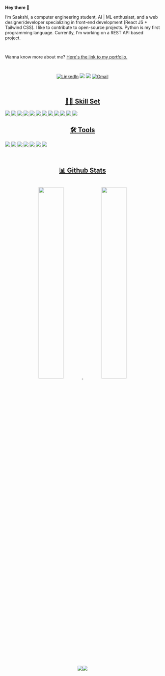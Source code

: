 
<br>
<b> Hey there 👋</b>

I’m Saakshi, a computer engineering student, AI | ML enthusiast, and a web designer/developer specializing in front-end development [React JS + Tailwind CSS]. I like to contribute to open-source projects. Python is my first programming language. Currently, I'm working on a REST API based project.


<br>

Wanna know more about me? [Here's the link to my portfolio.](https://www.saakshiraut28.me/)


<br>

<div align="center">


<a  href="https://www.linkedin.com/in/saakshiraut-28200311" target="_blank"><img alt="LinkedIn" src="https://img.shields.io/badge/linkedin%20-%230077B5.svg?&style=for-the-badge&logo=linkedin&logoColor=white" /></a>
<a href="https://twitter.com/raut_saakshi" target="_blank"><img src="https://img.shields.io/badge/twitter-%2300acee.svg?&style=for-the-badge&logo=twitter&logoColor=white&alt=twitter" /></a>
<a href="https://medium.com/@saakshiraut28" target="_blank"><img src="https://img.shields.io/badge/medium-2d2d2d.svg?&style=for-the-badge&logo=medium&logoColor=white&alt=medium" /></a>
<a href="mailto:saakshiraut28@gmail.com"><img  alt="Gmail" src="https://img.shields.io/badge/Gmail-D14836?style=for-the-badge&logo=gmail&logoColor=white" /><a href="https://www.facebook.com/rohan.kulkarni.2520/" target="_blank">


</div>

<br>

<h2 align="center">👩‍💻 Skill Set</h2>



![](https://img.shields.io/badge/Code-React-informational?style=flat&logo=react&logoColor=white&color=4AB197)
![](https://img.shields.io/badge/Style-CSS-informational?style=flat&logo=css3&logoColor=white&color=4AB197)
![](https://img.shields.io/badge/Style-Tailwind-informational?style=flat&logo=Tailwind-CSS&logoColor=white&color=4AB197)
![](https://img.shields.io/badge/Code-JavaScript-informational?style=flat&logo=JavaScript&logoColor=white&color=4AB197)
![](https://img.shields.io/badge/Code-Java-informational?style=flat&logo=Java&logoColor=white&color=4AB197)
![](https://img.shields.io/badge/Code-Python-informational?style=flat&logo=Python&logoColor=white&color=4AB197)
![](https://img.shields.io/badge/Code-.NET-informational?style=flat&logo=.net&logoColor=white&color=4AB197)
![](https://img.shields.io/badge/Code-MongoDB-informational?style=flat&logo=MongoDB&logoColor=white&color=4AB197)
![](https://img.shields.io/badge/Code-MySQL-informational?style=flat&logo=MySQL&logoColor=white&color=4AB197)
![](https://img.shields.io/badge/Style-Sass-informational?style=flat&logo=Sass&logoColor=white&color=4AB197)
![](https://img.shields.io/badge/Code-Threejs-informational?style=flat&logo=Threejs&logoColor=white&color=4AB197)
![](https://img.shields.io/badge/Code-Rest-informational?style=flat&logo=Rest&logoColor=white&color=4AB197)
<br>
<h2 align="center">🛠️ Tools</h2>

![](https://img.shields.io/badge/Tools-Netlify-informational?style=flat&logo=netlify&logoColor=white&color=4AB197)
![](https://img.shields.io/badge/Tools-NPM-informational?style=flat&logo=npm&logoColor=white&color=4AB197)
![](https://img.shields.io/badge/Tools-GitHub-informational?style=flat&logo=GitHub&logoColor=white&color=4AB197)
![](https://img.shields.io/badge/Tools-GitLab-informational?style=flat&logo=GitLab&logoColor=white&color=4AB197)
![](https://img.shields.io/badge/Code-Firebase-informational?style=flat&logo=Firebase&logoColor=white&color=4AB197)
![](https://img.shields.io/badge/Code-VSCode-informational?style=flat&logo=Visual%20Studio%20Code&logoColor=white&color=4AB197)
![](https://img.shields.io/badge/Tools-Postman-informational?style=flat&logo=Postman&logoColor=white&color=4AB197)

<br>
<h2 align="center">📊 Github Stats</h2>

<br>


<a href="https://github.com/saakshiraut28">
  <div align="center" >
  <img width="40%" src="https://github-readme-stats.vercel.app/api?username=saakshiraut28&show_icons=true"> <img width="40%" src="https://github-readme-stats.vercel.app/api/top-langs/?username=saakshiraut28&layout=compact">
  </div> 
  <div align="center">
   <img src="https://github-readme-streak-stats.herokuapp.com/?user=saakshiraut28&)"><img src="https://activity-graph.herokuapp.com/graph?username=saakshiraut28&bg_color=FFFFFF&color=000000&line=000000&point=00FF00"></div>
  </a>

<br>
<br>




